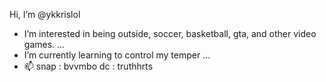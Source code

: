  Hi, I’m @ykkrislol
-  I’m interested in being outside, soccer, basketball, gta, and other video games. ...
-  I’m currently learning to control my temper ...
- 📫 snap : bvvmbo dc : truthhrts

<!---
ykkrislol/ykkrislol is a ✨ special ✨ repository because its `README.md` (this file) appears on your GitHub profile.
You can click the Preview link to take a look at your changes.
--->
